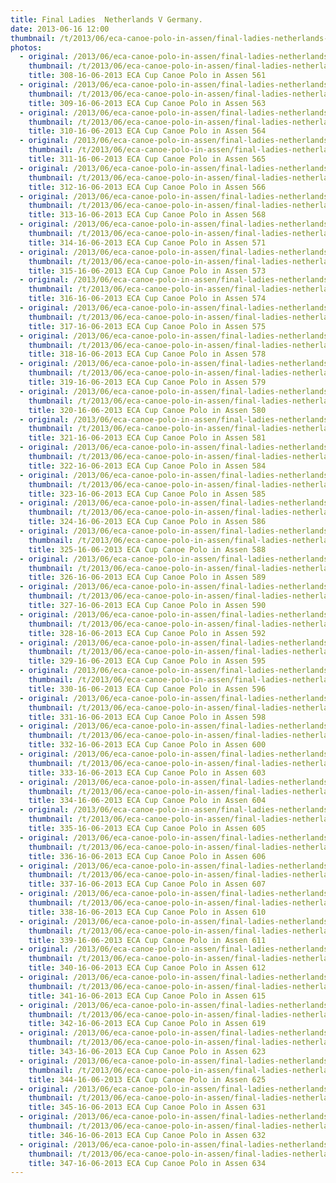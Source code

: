 ```yaml
---
title: Final Ladies  Netherlands V Germany.
date: 2013-06-16 12:00
thumbnail: /t/2013/06/eca-canoe-polo-in-assen/final-ladies-netherlands-v-germany/308-16-06-2013-eca-cup-canoe-polo-in-assen-561.jpg
photos:
  - original: /2013/06/eca-canoe-polo-in-assen/final-ladies-netherlands-v-germany/308-16-06-2013-eca-cup-canoe-polo-in-assen-561.jpg
    thumbnail: /t/2013/06/eca-canoe-polo-in-assen/final-ladies-netherlands-v-germany/308-16-06-2013-eca-cup-canoe-polo-in-assen-561.jpg
    title: 308-16-06-2013 ECA Cup Canoe Polo in Assen 561
  - original: /2013/06/eca-canoe-polo-in-assen/final-ladies-netherlands-v-germany/309-16-06-2013-eca-cup-canoe-polo-in-assen-563.jpg
    thumbnail: /t/2013/06/eca-canoe-polo-in-assen/final-ladies-netherlands-v-germany/309-16-06-2013-eca-cup-canoe-polo-in-assen-563.jpg
    title: 309-16-06-2013 ECA Cup Canoe Polo in Assen 563
  - original: /2013/06/eca-canoe-polo-in-assen/final-ladies-netherlands-v-germany/310-16-06-2013-eca-cup-canoe-polo-in-assen-564.jpg
    thumbnail: /t/2013/06/eca-canoe-polo-in-assen/final-ladies-netherlands-v-germany/310-16-06-2013-eca-cup-canoe-polo-in-assen-564.jpg
    title: 310-16-06-2013 ECA Cup Canoe Polo in Assen 564
  - original: /2013/06/eca-canoe-polo-in-assen/final-ladies-netherlands-v-germany/311-16-06-2013-eca-cup-canoe-polo-in-assen-565.jpg
    thumbnail: /t/2013/06/eca-canoe-polo-in-assen/final-ladies-netherlands-v-germany/311-16-06-2013-eca-cup-canoe-polo-in-assen-565.jpg
    title: 311-16-06-2013 ECA Cup Canoe Polo in Assen 565
  - original: /2013/06/eca-canoe-polo-in-assen/final-ladies-netherlands-v-germany/312-16-06-2013-eca-cup-canoe-polo-in-assen-566.jpg
    thumbnail: /t/2013/06/eca-canoe-polo-in-assen/final-ladies-netherlands-v-germany/312-16-06-2013-eca-cup-canoe-polo-in-assen-566.jpg
    title: 312-16-06-2013 ECA Cup Canoe Polo in Assen 566
  - original: /2013/06/eca-canoe-polo-in-assen/final-ladies-netherlands-v-germany/313-16-06-2013-eca-cup-canoe-polo-in-assen-568.jpg
    thumbnail: /t/2013/06/eca-canoe-polo-in-assen/final-ladies-netherlands-v-germany/313-16-06-2013-eca-cup-canoe-polo-in-assen-568.jpg
    title: 313-16-06-2013 ECA Cup Canoe Polo in Assen 568
  - original: /2013/06/eca-canoe-polo-in-assen/final-ladies-netherlands-v-germany/314-16-06-2013-eca-cup-canoe-polo-in-assen-571.jpg
    thumbnail: /t/2013/06/eca-canoe-polo-in-assen/final-ladies-netherlands-v-germany/314-16-06-2013-eca-cup-canoe-polo-in-assen-571.jpg
    title: 314-16-06-2013 ECA Cup Canoe Polo in Assen 571
  - original: /2013/06/eca-canoe-polo-in-assen/final-ladies-netherlands-v-germany/315-16-06-2013-eca-cup-canoe-polo-in-assen-573.jpg
    thumbnail: /t/2013/06/eca-canoe-polo-in-assen/final-ladies-netherlands-v-germany/315-16-06-2013-eca-cup-canoe-polo-in-assen-573.jpg
    title: 315-16-06-2013 ECA Cup Canoe Polo in Assen 573
  - original: /2013/06/eca-canoe-polo-in-assen/final-ladies-netherlands-v-germany/316-16-06-2013-eca-cup-canoe-polo-in-assen-574.jpg
    thumbnail: /t/2013/06/eca-canoe-polo-in-assen/final-ladies-netherlands-v-germany/316-16-06-2013-eca-cup-canoe-polo-in-assen-574.jpg
    title: 316-16-06-2013 ECA Cup Canoe Polo in Assen 574
  - original: /2013/06/eca-canoe-polo-in-assen/final-ladies-netherlands-v-germany/317-16-06-2013-eca-cup-canoe-polo-in-assen-575.jpg
    thumbnail: /t/2013/06/eca-canoe-polo-in-assen/final-ladies-netherlands-v-germany/317-16-06-2013-eca-cup-canoe-polo-in-assen-575.jpg
    title: 317-16-06-2013 ECA Cup Canoe Polo in Assen 575
  - original: /2013/06/eca-canoe-polo-in-assen/final-ladies-netherlands-v-germany/318-16-06-2013-eca-cup-canoe-polo-in-assen-578.jpg
    thumbnail: /t/2013/06/eca-canoe-polo-in-assen/final-ladies-netherlands-v-germany/318-16-06-2013-eca-cup-canoe-polo-in-assen-578.jpg
    title: 318-16-06-2013 ECA Cup Canoe Polo in Assen 578
  - original: /2013/06/eca-canoe-polo-in-assen/final-ladies-netherlands-v-germany/319-16-06-2013-eca-cup-canoe-polo-in-assen-579.jpg
    thumbnail: /t/2013/06/eca-canoe-polo-in-assen/final-ladies-netherlands-v-germany/319-16-06-2013-eca-cup-canoe-polo-in-assen-579.jpg
    title: 319-16-06-2013 ECA Cup Canoe Polo in Assen 579
  - original: /2013/06/eca-canoe-polo-in-assen/final-ladies-netherlands-v-germany/320-16-06-2013-eca-cup-canoe-polo-in-assen-580.jpg
    thumbnail: /t/2013/06/eca-canoe-polo-in-assen/final-ladies-netherlands-v-germany/320-16-06-2013-eca-cup-canoe-polo-in-assen-580.jpg
    title: 320-16-06-2013 ECA Cup Canoe Polo in Assen 580
  - original: /2013/06/eca-canoe-polo-in-assen/final-ladies-netherlands-v-germany/321-16-06-2013-eca-cup-canoe-polo-in-assen-581.jpg
    thumbnail: /t/2013/06/eca-canoe-polo-in-assen/final-ladies-netherlands-v-germany/321-16-06-2013-eca-cup-canoe-polo-in-assen-581.jpg
    title: 321-16-06-2013 ECA Cup Canoe Polo in Assen 581
  - original: /2013/06/eca-canoe-polo-in-assen/final-ladies-netherlands-v-germany/322-16-06-2013-eca-cup-canoe-polo-in-assen-584.jpg
    thumbnail: /t/2013/06/eca-canoe-polo-in-assen/final-ladies-netherlands-v-germany/322-16-06-2013-eca-cup-canoe-polo-in-assen-584.jpg
    title: 322-16-06-2013 ECA Cup Canoe Polo in Assen 584
  - original: /2013/06/eca-canoe-polo-in-assen/final-ladies-netherlands-v-germany/323-16-06-2013-eca-cup-canoe-polo-in-assen-585.jpg
    thumbnail: /t/2013/06/eca-canoe-polo-in-assen/final-ladies-netherlands-v-germany/323-16-06-2013-eca-cup-canoe-polo-in-assen-585.jpg
    title: 323-16-06-2013 ECA Cup Canoe Polo in Assen 585
  - original: /2013/06/eca-canoe-polo-in-assen/final-ladies-netherlands-v-germany/324-16-06-2013-eca-cup-canoe-polo-in-assen-586.jpg
    thumbnail: /t/2013/06/eca-canoe-polo-in-assen/final-ladies-netherlands-v-germany/324-16-06-2013-eca-cup-canoe-polo-in-assen-586.jpg
    title: 324-16-06-2013 ECA Cup Canoe Polo in Assen 586
  - original: /2013/06/eca-canoe-polo-in-assen/final-ladies-netherlands-v-germany/325-16-06-2013-eca-cup-canoe-polo-in-assen-588.jpg
    thumbnail: /t/2013/06/eca-canoe-polo-in-assen/final-ladies-netherlands-v-germany/325-16-06-2013-eca-cup-canoe-polo-in-assen-588.jpg
    title: 325-16-06-2013 ECA Cup Canoe Polo in Assen 588
  - original: /2013/06/eca-canoe-polo-in-assen/final-ladies-netherlands-v-germany/326-16-06-2013-eca-cup-canoe-polo-in-assen-589.jpg
    thumbnail: /t/2013/06/eca-canoe-polo-in-assen/final-ladies-netherlands-v-germany/326-16-06-2013-eca-cup-canoe-polo-in-assen-589.jpg
    title: 326-16-06-2013 ECA Cup Canoe Polo in Assen 589
  - original: /2013/06/eca-canoe-polo-in-assen/final-ladies-netherlands-v-germany/327-16-06-2013-eca-cup-canoe-polo-in-assen-590.jpg
    thumbnail: /t/2013/06/eca-canoe-polo-in-assen/final-ladies-netherlands-v-germany/327-16-06-2013-eca-cup-canoe-polo-in-assen-590.jpg
    title: 327-16-06-2013 ECA Cup Canoe Polo in Assen 590
  - original: /2013/06/eca-canoe-polo-in-assen/final-ladies-netherlands-v-germany/328-16-06-2013-eca-cup-canoe-polo-in-assen-592.jpg
    thumbnail: /t/2013/06/eca-canoe-polo-in-assen/final-ladies-netherlands-v-germany/328-16-06-2013-eca-cup-canoe-polo-in-assen-592.jpg
    title: 328-16-06-2013 ECA Cup Canoe Polo in Assen 592
  - original: /2013/06/eca-canoe-polo-in-assen/final-ladies-netherlands-v-germany/329-16-06-2013-eca-cup-canoe-polo-in-assen-595.jpg
    thumbnail: /t/2013/06/eca-canoe-polo-in-assen/final-ladies-netherlands-v-germany/329-16-06-2013-eca-cup-canoe-polo-in-assen-595.jpg
    title: 329-16-06-2013 ECA Cup Canoe Polo in Assen 595
  - original: /2013/06/eca-canoe-polo-in-assen/final-ladies-netherlands-v-germany/330-16-06-2013-eca-cup-canoe-polo-in-assen-596.jpg
    thumbnail: /t/2013/06/eca-canoe-polo-in-assen/final-ladies-netherlands-v-germany/330-16-06-2013-eca-cup-canoe-polo-in-assen-596.jpg
    title: 330-16-06-2013 ECA Cup Canoe Polo in Assen 596
  - original: /2013/06/eca-canoe-polo-in-assen/final-ladies-netherlands-v-germany/331-16-06-2013-eca-cup-canoe-polo-in-assen-598.jpg
    thumbnail: /t/2013/06/eca-canoe-polo-in-assen/final-ladies-netherlands-v-germany/331-16-06-2013-eca-cup-canoe-polo-in-assen-598.jpg
    title: 331-16-06-2013 ECA Cup Canoe Polo in Assen 598
  - original: /2013/06/eca-canoe-polo-in-assen/final-ladies-netherlands-v-germany/332-16-06-2013-eca-cup-canoe-polo-in-assen-600.jpg
    thumbnail: /t/2013/06/eca-canoe-polo-in-assen/final-ladies-netherlands-v-germany/332-16-06-2013-eca-cup-canoe-polo-in-assen-600.jpg
    title: 332-16-06-2013 ECA Cup Canoe Polo in Assen 600
  - original: /2013/06/eca-canoe-polo-in-assen/final-ladies-netherlands-v-germany/333-16-06-2013-eca-cup-canoe-polo-in-assen-603.jpg
    thumbnail: /t/2013/06/eca-canoe-polo-in-assen/final-ladies-netherlands-v-germany/333-16-06-2013-eca-cup-canoe-polo-in-assen-603.jpg
    title: 333-16-06-2013 ECA Cup Canoe Polo in Assen 603
  - original: /2013/06/eca-canoe-polo-in-assen/final-ladies-netherlands-v-germany/334-16-06-2013-eca-cup-canoe-polo-in-assen-604.jpg
    thumbnail: /t/2013/06/eca-canoe-polo-in-assen/final-ladies-netherlands-v-germany/334-16-06-2013-eca-cup-canoe-polo-in-assen-604.jpg
    title: 334-16-06-2013 ECA Cup Canoe Polo in Assen 604
  - original: /2013/06/eca-canoe-polo-in-assen/final-ladies-netherlands-v-germany/335-16-06-2013-eca-cup-canoe-polo-in-assen-605.jpg
    thumbnail: /t/2013/06/eca-canoe-polo-in-assen/final-ladies-netherlands-v-germany/335-16-06-2013-eca-cup-canoe-polo-in-assen-605.jpg
    title: 335-16-06-2013 ECA Cup Canoe Polo in Assen 605
  - original: /2013/06/eca-canoe-polo-in-assen/final-ladies-netherlands-v-germany/336-16-06-2013-eca-cup-canoe-polo-in-assen-606.jpg
    thumbnail: /t/2013/06/eca-canoe-polo-in-assen/final-ladies-netherlands-v-germany/336-16-06-2013-eca-cup-canoe-polo-in-assen-606.jpg
    title: 336-16-06-2013 ECA Cup Canoe Polo in Assen 606
  - original: /2013/06/eca-canoe-polo-in-assen/final-ladies-netherlands-v-germany/337-16-06-2013-eca-cup-canoe-polo-in-assen-607.jpg
    thumbnail: /t/2013/06/eca-canoe-polo-in-assen/final-ladies-netherlands-v-germany/337-16-06-2013-eca-cup-canoe-polo-in-assen-607.jpg
    title: 337-16-06-2013 ECA Cup Canoe Polo in Assen 607
  - original: /2013/06/eca-canoe-polo-in-assen/final-ladies-netherlands-v-germany/338-16-06-2013-eca-cup-canoe-polo-in-assen-610.jpg
    thumbnail: /t/2013/06/eca-canoe-polo-in-assen/final-ladies-netherlands-v-germany/338-16-06-2013-eca-cup-canoe-polo-in-assen-610.jpg
    title: 338-16-06-2013 ECA Cup Canoe Polo in Assen 610
  - original: /2013/06/eca-canoe-polo-in-assen/final-ladies-netherlands-v-germany/339-16-06-2013-eca-cup-canoe-polo-in-assen-611.jpg
    thumbnail: /t/2013/06/eca-canoe-polo-in-assen/final-ladies-netherlands-v-germany/339-16-06-2013-eca-cup-canoe-polo-in-assen-611.jpg
    title: 339-16-06-2013 ECA Cup Canoe Polo in Assen 611
  - original: /2013/06/eca-canoe-polo-in-assen/final-ladies-netherlands-v-germany/340-16-06-2013-eca-cup-canoe-polo-in-assen-612.jpg
    thumbnail: /t/2013/06/eca-canoe-polo-in-assen/final-ladies-netherlands-v-germany/340-16-06-2013-eca-cup-canoe-polo-in-assen-612.jpg
    title: 340-16-06-2013 ECA Cup Canoe Polo in Assen 612
  - original: /2013/06/eca-canoe-polo-in-assen/final-ladies-netherlands-v-germany/341-16-06-2013-eca-cup-canoe-polo-in-assen-615.jpg
    thumbnail: /t/2013/06/eca-canoe-polo-in-assen/final-ladies-netherlands-v-germany/341-16-06-2013-eca-cup-canoe-polo-in-assen-615.jpg
    title: 341-16-06-2013 ECA Cup Canoe Polo in Assen 615
  - original: /2013/06/eca-canoe-polo-in-assen/final-ladies-netherlands-v-germany/342-16-06-2013-eca-cup-canoe-polo-in-assen-619.jpg
    thumbnail: /t/2013/06/eca-canoe-polo-in-assen/final-ladies-netherlands-v-germany/342-16-06-2013-eca-cup-canoe-polo-in-assen-619.jpg
    title: 342-16-06-2013 ECA Cup Canoe Polo in Assen 619
  - original: /2013/06/eca-canoe-polo-in-assen/final-ladies-netherlands-v-germany/343-16-06-2013-eca-cup-canoe-polo-in-assen-623.jpg
    thumbnail: /t/2013/06/eca-canoe-polo-in-assen/final-ladies-netherlands-v-germany/343-16-06-2013-eca-cup-canoe-polo-in-assen-623.jpg
    title: 343-16-06-2013 ECA Cup Canoe Polo in Assen 623
  - original: /2013/06/eca-canoe-polo-in-assen/final-ladies-netherlands-v-germany/344-16-06-2013-eca-cup-canoe-polo-in-assen-625.jpg
    thumbnail: /t/2013/06/eca-canoe-polo-in-assen/final-ladies-netherlands-v-germany/344-16-06-2013-eca-cup-canoe-polo-in-assen-625.jpg
    title: 344-16-06-2013 ECA Cup Canoe Polo in Assen 625
  - original: /2013/06/eca-canoe-polo-in-assen/final-ladies-netherlands-v-germany/345-16-06-2013-eca-cup-canoe-polo-in-assen-631.jpg
    thumbnail: /t/2013/06/eca-canoe-polo-in-assen/final-ladies-netherlands-v-germany/345-16-06-2013-eca-cup-canoe-polo-in-assen-631.jpg
    title: 345-16-06-2013 ECA Cup Canoe Polo in Assen 631
  - original: /2013/06/eca-canoe-polo-in-assen/final-ladies-netherlands-v-germany/346-16-06-2013-eca-cup-canoe-polo-in-assen-632.jpg
    thumbnail: /t/2013/06/eca-canoe-polo-in-assen/final-ladies-netherlands-v-germany/346-16-06-2013-eca-cup-canoe-polo-in-assen-632.jpg
    title: 346-16-06-2013 ECA Cup Canoe Polo in Assen 632
  - original: /2013/06/eca-canoe-polo-in-assen/final-ladies-netherlands-v-germany/347-16-06-2013-eca-cup-canoe-polo-in-assen-634.jpg
    thumbnail: /t/2013/06/eca-canoe-polo-in-assen/final-ladies-netherlands-v-germany/347-16-06-2013-eca-cup-canoe-polo-in-assen-634.jpg
    title: 347-16-06-2013 ECA Cup Canoe Polo in Assen 634
---
```

